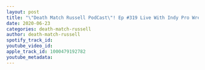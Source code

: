 ```yaml
---
layout: post
title: "\"Death Match Russell PodCast\"! Ep #319 Live With Indy Pro Wrestler \"TJ Meyer\"! Tune in!"
date: 2020-06-23
categories: death-match-russell
author: death-match-russell
spotify_track_id: 
youtube_video_id: 
apple_track_id: 1000479192782
youtube_metadata: 
---
```

